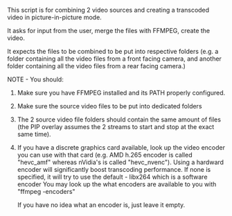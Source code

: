 This script is for combining 2 video sources and creating a transcoded video in picture-in-picture mode.

It asks for input from the user, merge the files with FFMPEG, create the video.

It expects the files to be combined to be put into respective folders (e.g. a folder containing all the video files from a front facing camera, and another folder containing all the video files from a rear facing camera.)

NOTE - You should:

1. Make sure you have FFMPEG installed and its PATH properly configured.
2. Make sure the source video files to be put into dedicated folders
3. The 2 source video file folders should contain the same amount of files (the PIP overlay assumes the 2 streams to start and stop at the exact same time).
4. If you have a discrete graphics card available, look up the video encoder you can use with that card (e.g. AMD h.265 encoder is called "hevc_amf" whereas nVidia's is called "hevc_nvenc").
   Using a hardward encoder will significantly boost transcoding performance.
   If none is specified, it will try to use the default - libx264 which is a software encoder
   You may look up the what encoders are available to you with "ffmpeg -encoders"
   
   If you have no idea what an encoder is, just leave it empty.
